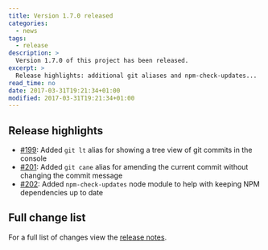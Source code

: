 ```yaml
---
title: Version 1.7.0 released
categories:
  - news
tags:
  - release
description: >
  Version 1.7.0 of this project has been released.
excerpt: >
  Release highlights: additional git aliases and npm-check-updates...
read_time: no
date: 2017-03-31T19:21:34+01:00
modified: 2017-03-31T19:21:34+01:00
---
```


## Release highlights

* [#199](https://github.com/gantsign/development-environment/pull/199):
  Added `git lt` alias for showing a tree view of git commits in the console
* [#201](https://github.com/gantsign/development-environment/pull/201):
  Added `git cane` alias for amending the current commit without changing the
  commit message
* [#202](https://github.com/gantsign/development-environment/pull/202):
  Added `npm-check-updates` node module to help with keeping NPM dependencies up
  to date

## Full change list

For a full list of changes view the
[release notes](https://github.com/gantsign/development-environment/releases/tag/1.7.0).
